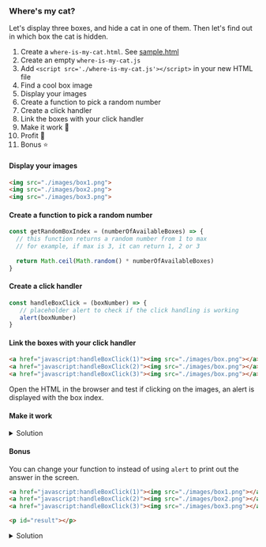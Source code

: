 ### Where's my cat?

Let's display three boxes, and hide a cat in one of them. Then let's find out in which box the cat is hidden.

1. Create a `where-is-my-cat.html`. See [sample.html](./sample.html)
2. Create an empty `where-is-my-cat.js` 
3. Add `<script src='./where-is-my-cat.js'></script>` in your new HTML file
4. Find a cool box image
5. Display your images
6. Create a function to pick a random number
7. Create a click handler
8. Link the boxes with your click handler
9. Make it work :pray:
10. Profit :tada:
11. Bonus :star:


#### Display your images

```html
<img src="./images/box1.png">
<img src="./images/box2.png">
<img src="./images/box3.png">
```

#### Create a function to pick a random number

```javascript
const getRandomBoxIndex = (numberOfAvailableBoxes) => {
  // this function returns a random number from 1 to max
  // for example, if max is 3, it can return 1, 2 or 3
  
  return Math.ceil(Math.random() * numberOfAvailableBoxes)
}
```

#### Create a click handler


```javascript
const handleBoxClick = (boxNumber) => {
   // placeholder alert to check if the click handling is working
   alert(boxNumber)
}
```

#### Link the boxes with your click handler


```html
<a href="javascript:handleBoxClick(1)"><img src="./images/box.png"></a>
<a href="javascript:handleBoxClick(2)"><img src="./images/box.png"></a>
<a href="javascript:handleBoxClick(3)"><img src="./images/box.png"></a>
```

Open the HTML in the browser and test if clicking on the images, an alert is displayed with the box index.

#### Make it work

<details>
  <summary>Solution</summary>
  
```javascript
const handleBoxClick = (boxNumber) => {
  // calls randomBox asking for a number from 1 to 3 and save into `boxWithCat`
  const boxWithCat = getRandomBoxIndex(3)
  
  if(boxNumber === boxWithCat) {
    alert('Cat found. congrats! Can you see through boxes?!')
  } else {
    alert(`NOPE. Try it again. The cat was in the box ${boxWithCat}`)
  } 
}
```
</details>

#### Bonus

You can change your function to instead of using `alert` to print out the answer in the screen.

```html
<a href="javascript:handleBoxClick(1)"><img src="./images/box1.png"></a>
<a href="javascript:handleBoxClick(2)"><img src="./images/box2.png"></a>
<a href="javascript:handleBoxClick(3)"><img src="./images/box3.png"></a>

<p id="result"></p>
```

<details>
  <summary>Solution</summary>
  
```javascript
const handleBoxClick = (boxNumber) => {
  // calls randomBox asking for a number from 1 to 3 and save into `boxWithCat`
  const boxWithCat = getRandomBoxIndex(3)
  let result
  
  if(boxNumber === boxWithCat) {
    result = 'Cat found. congrats! Can you see through boxes?!'
  } else {
    result = `NOPE. Try it again. The cat was in the box ${boxWithCat}`
  } 
  
  document.getElementById('result').innerHTML = result
}
```
</details>
